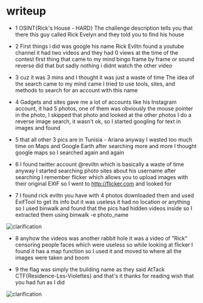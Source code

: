 # writeup


- 1 OSINT{Rick's House - HARD} The challenge description tells you that there this guy called Rick Evelyn and they told you to find his house










- 2 First things i did was google his name Rick Eviltn 
found a youtube channel it had two videos and they had 0 views at the time of the contest first thing that came to my mind bingo frame by frame or sound reverse did that but sadly nothing i didnt watch the other video 




- 3 cuz it was 3 mins and I thought it was just a waste of time The idea of the search came to my mind came I tried to use tools, sites, and methods to search for an account with this name




- 4 Gadgets and sites gave me a lot of accounts like his Instagram account, it had 5 photos, one of them was obviously the mouse pointer in the photo, I skipped that photo and looked at the other photos I do a reverse image search, it wasn't ok, so I started googling for text in images and found 





- 5  that all other 3 pics are in Tunisia - Ariana anyway I wasted too much time on Maps and Google Earth after searching more and more I thought google maps so I searched again and again







- 6 I found twitter account @reviltn
 which is basically a waste of time  anyway I started searching photo sites about his username after searching I remember flicker which allows you to upload images with their original EXIF so I went to http://flicker.com and looked for
 

 
 
 
 - 7 I found rick eviltn you have with 4 photos downloaded them and used ExifTool to get its info but it was useless it had no location or anything so I used binwalk and found that the pics had hidden videos inside so I extracted them using binwalk -e photo_name 

![clarification](https://raw.githubusercontent.com/Al-khalid/writeup/master/Screenshot%202021-12-04%20004235.jpg?token=AV6I5XB2L5D5BFNJQ7LY7X3BVKJJM)
 - 8 anyhow the videos was another rabbit hole it was a video of "Rick" censoring people faces which were useless so while looking at flicker I found it has a map function so I used it and moved to where all the images were taken and boom




 - 9 the flag was simply the building name as they said AtTack CTF{Residence-Les-Violettes} and that's it thanks for reading wish that you had fun as I did



![clarification](https://raw.githubusercontent.com/Al-khalid/writeup/master/8.jpg?token=AV6I5XGBODCOZX7BFXH5YTTBVKJQM)












   
